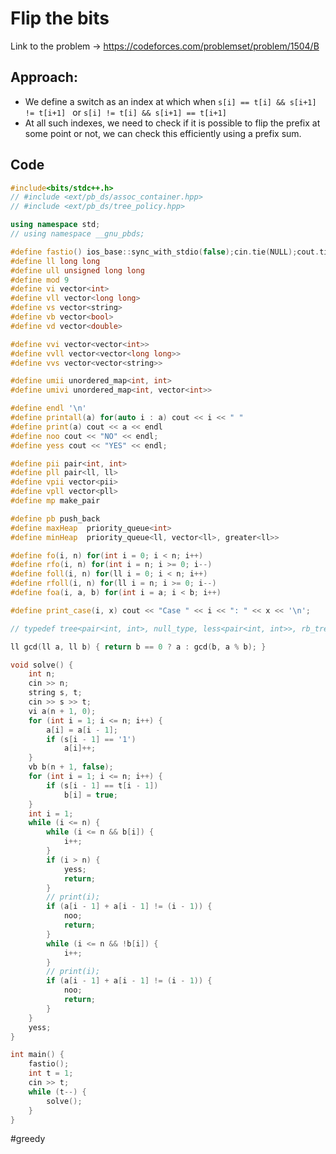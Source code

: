 # Flip the bits
Link to the problem -> https://codeforces.com/problemset/problem/1504/B

## Approach: 
- We define a switch as an index at which when `s[i] == t[i] && s[i+1] != t[i+1] ` or `s[i] != t[i] && s[i+1] == t[i+1] `
- At all such indexes, we need to check if it is possible to flip the prefix at some point or not, we can check this efficiently using a prefix sum. 

## Code
```cpp
#include<bits/stdc++.h>
// #include <ext/pb_ds/assoc_container.hpp>
// #include <ext/pb_ds/tree_policy.hpp>

using namespace std;
// using namespace __gnu_pbds;

#define fastio() ios_base::sync_with_stdio(false);cin.tie(NULL);cout.tie(NULL)
#define ll long long
#define ull unsigned long long
#define mod 9
#define vi vector<int>
#define vll vector<long long>
#define vs vector<string>
#define vb vector<bool>
#define vd vector<double>

#define vvi vector<vector<int>>
#define vvll vector<vector<long long>>
#define vvs vector<vector<string>>

#define umii unordered_map<int, int>
#define umivi unordered_map<int, vector<int>>

#define endl '\n'
#define printall(a) for(auto i : a) cout << i << " "
#define print(a) cout << a << endl
#define noo cout << "NO" << endl;
#define yess cout << "YES" << endl;

#define pii pair<int, int>
#define pll pair<ll, ll>
#define vpii vector<pii>
#define vpll vector<pll>
#define mp make_pair

#define pb push_back
#define maxHeap  priority_queue<int>
#define minHeap  priority_queue<ll, vector<ll>, greater<ll>>

#define fo(i, n) for(int i = 0; i < n; i++)
#define rfo(i, n) for(int i = n; i >= 0; i--)
#define foll(i, n) for(ll i = 0; i < n; i++)
#define rfoll(i, n) for(ll i = n; i >= 0; i--)
#define foa(i, a, b) for(int i = a; i < b; i++)

#define print_case(i, x) cout << "Case " << i << ": " << x << '\n';

// typedef tree<pair<int, int>, null_type, less<pair<int, int>>, rb_tree_tag, tree_order_statistics_node_update> pbds;

ll gcd(ll a, ll b) { return b == 0 ? a : gcd(b, a % b); }

void solve() {
	int n;
	cin >> n;
	string s, t;
	cin >> s >> t;
	vi a(n + 1, 0);
	for (int i = 1; i <= n; i++) {
		a[i] = a[i - 1];
		if (s[i - 1] == '1')
			a[i]++;
	}
	vb b(n + 1, false);
	for (int i = 1; i <= n; i++) {
		if (s[i - 1] == t[i - 1])
			b[i] = true;
	}
	int i = 1;
	while (i <= n) {
		while (i <= n && b[i]) {
			i++;
		}
		if (i > n) {
			yess;
			return;
		}
		// print(i);
		if (a[i - 1] + a[i - 1] != (i - 1)) {
			noo;
			return;
		}
		while (i <= n && !b[i]) {
			i++;
		}
		// print(i);
		if (a[i - 1] + a[i - 1] != (i - 1)) {
			noo;
			return;
		}
	}
	yess;
}

int main() {
	fastio();
	int t = 1;
	cin >> t;
	while (t--) {
		solve();
	}
}
```
#greedy 